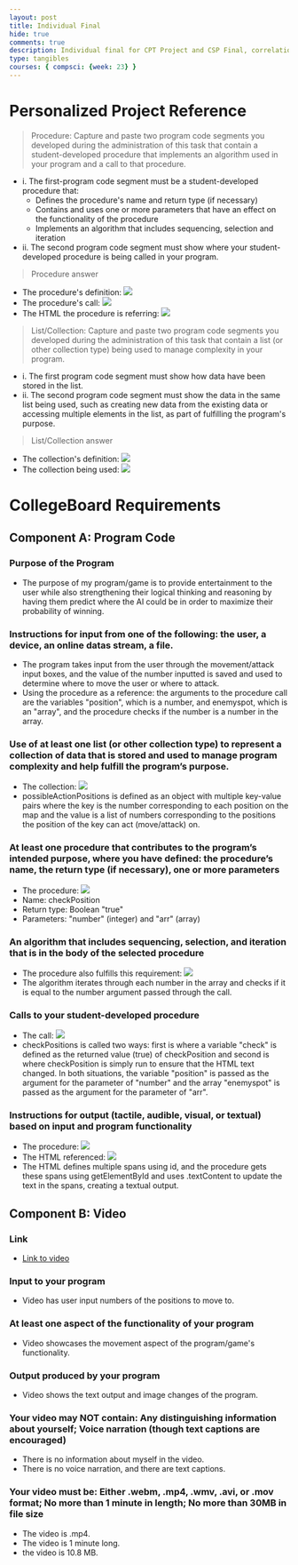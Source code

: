 ```yaml
---
layout: post
title: Individual Final
hide: true
comments: true
description: Individual final for CPT Project and CSP Final, correlation to CPT showing how my features/pull requests map to CollegeBoard requirements
type: tangibles
courses: { compsci: {week: 23} }
---
```


# Personalized Project Reference
> Procedure: Capture and paste two program code segments you developed during the administration of this task that contain a student-developed procedure that implements an algorithm used in your program and a call to that procedure.
- i. The first-program code segment must be a student-developed procedure that:
    - Defines the procedure's name and return type (if necessary)
    - Contains and uses one or more parameters that have an effect on the functionality of the procedure
    - Implements an algorithm that includes sequencing, selection and iteration
- ii. The second program code segment must show where your student-developed procedure is being called in your program.

> Procedure answer
- The procedure's definition: <img src = "https://i.postimg.cc/hjXggxN5/Procedure-1.png">
- The procedure's call: <img src = "https://i.postimg.cc/0QhvNjs2/Procedure-2.png">
- The HTML the procedure is referring: <img src = "https://i.postimg.cc/02RxRznV/Procedure-3.png">

> List/Collection: Capture and paste two program code segments you developed during the administration of this task that contain a list (or other collection type) being used to manage complexity in your program.
- i. The first program code segment must show how data have been stored in the list.
- ii. The second program code segment must show the data in the same list being used, such as creating new data from the existing data or accessing multiple elements in the list, as part of fulfilling the program's purpose.

> List/Collection answer
- The collection's definition: <img src = "https://i.postimg.cc/GtYCTRLP/Collection-1.png">
- The collection being used: <img src = "https://i.postimg.cc/J7Bm2NNy/Collection-2.png">

# CollegeBoard Requirements

## Component A: Program Code

### Purpose of the Program
- The purpose of my program/game is to provide entertainment to the user while also strengthening their logical thinking and reasoning by having them predict where the AI could be in order to maximize their probability of winning.

### Instructions for input from one of the following: the user, a device, an online datas stream, a file.
- The program takes input from the user through the movement/attack input boxes, and the value of the number inputted is saved and used to determine where to move the user or where to attack.
- Using the procedure as a reference: the arguments to the procedure call are the variables "position", which is a number, and enemyspot, which is an "array", and the procedure checks if the number is a number in the array.

### Use of at least one list (or other collection type) to represent a collection of data that is stored and used to manage program complexity and help fulfill the program’s purpose.
- The collection: <img src = "https://i.postimg.cc/GtYCTRLP/Collection-1.png">
- possibleActionPositions is defined as an object with multiple key-value pairs where the key is the number corresponding to each position on the map and the value is a list of numbers corresponding to the positions the position of the key can act (move/attack) on.

### At least one procedure that contributes to the program’s intended purpose, where you have defined: the procedure’s name, the return type (if necessary), one or more parameters
- The procedure: <img src = "https://i.postimg.cc/hjXggxN5/Procedure-1.png">
- Name: checkPosition
- Return type: Boolean "true"
- Parameters: "number" (integer) and "arr" (array)

### An algorithm that includes sequencing, selection, and iteration that is in the body of the selected procedure
- The procedure also fulfills this requirement: <img src = "https://i.postimg.cc/hjXggxN5/Procedure-1.png">
- The algorithm iterates through each number in the array and checks if it is equal to the number argument passed through the call.

### Calls to your student-developed procedure
- The call: <img src = "https://i.postimg.cc/0QhvNjs2/Procedure-2.png">
- checkPositions is called two ways: first is where a variable "check" is defined as the returned value (true) of checkPosition and second is where checkPosition is simply run to ensure that the HTML text changed. In both situations, the variable "position" is passed as the argument for the parameter of "number" and the array "enemyspot" is passed as the argument for the parameter of "arr".

### Instructions for output (tactile, audible, visual, or textual) based on input and program functionality
- The procedure: <img src = "https://i.postimg.cc/hjXggxN5/Procedure-1.png">
- The HTML referenced: <img src = "https://i.postimg.cc/02RxRznV/Procedure-3.png">
- The HTML defines multiple spans using id, and the procedure gets these spans using getElementById and uses .textContent to update the text in the spans, creating a textual output.

## Component B: Video
### Link
- [Link to video](https://drive.google.com/file/d/1ED5nYx31NEW3jXDGaeo-fYEcrK7elP10/view?usp=sharing)

### Input to your program
- Video has user input numbers of the positions to move to.

### At least one aspect of the functionality of your program
- Video showcases the movement aspect of the program/game's functionality.

### Output produced by your program
- Video shows the text output and image changes of the program.

### Your video may NOT contain: Any distinguishing information about yourself; Voice narration (though text captions are encouraged)
- There is no information about myself in the video.
- There is no voice narration, and there are text captions.

### Your video must be: Either .webm, .mp4, .wmv, .avi, or .mov format; No more than 1 minute in length; No more than 30MB in file size
- The video is .mp4.
- The video is 1 minute long.
- the video is 10.8 MB.